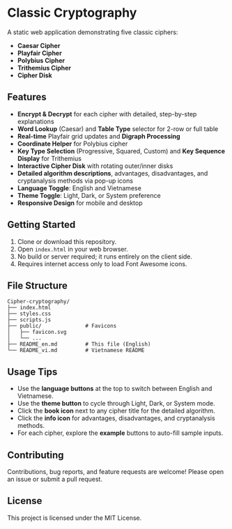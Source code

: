 # Classic Cryptography

A static web application demonstrating five classic ciphers:

- **Caesar Cipher**
- **Playfair Cipher**
- **Polybius Cipher**
- **Trithemius Cipher**
- **Cipher Disk**

## Features

- **Encrypt & Decrypt** for each cipher with detailed, step-by-step explanations
- **Word Lookup** (Caesar) and **Table Type** selector for 2-row or full table
- **Real-time** Playfair grid updates and **Digraph Processing**
- **Coordinate Helper** for Polybius cipher
- **Key Type Selection** (Progressive, Squared, Custom) and **Key Sequence Display** for Trithemius
- **Interactive Cipher Disk** with rotating outer/inner disks
- **Detailed algorithm descriptions**, advantages, disadvantages, and cryptanalysis methods via pop-up icons
- **Language Toggle**: English and Vietnamese
- **Theme Toggle**: Light, Dark, or System preference
- **Responsive Design** for mobile and desktop

## Getting Started

1. Clone or download this repository.
2. Open `index.html` in your web browser.
3. No build or server required; it runs entirely on the client side.
4. Requires internet access only to load Font Awesome icons.

## File Structure

```
Cipher-cryptography/
├── index.html
├── styles.css
├── scripts.js
├── public/              # Favicons
│   ├── favicon.svg
│   └── ...
├── README_en.md         # This file (English)
└── README_vi.md         # Vietnamese README
```

## Usage Tips

- Use the **language buttons** at the top to switch between English and Vietnamese.
- Use the **theme button** to cycle through Light, Dark, or System mode.
- Click the **book icon** next to any cipher title for the detailed algorithm.
- Click the **info icon** for advantages, disadvantages, and cryptanalysis methods.
- For each cipher, explore the **example** buttons to auto-fill sample inputs.

## Contributing

Contributions, bug reports, and feature requests are welcome! Please open an issue or submit a pull request.

## License

This project is licensed under the MIT License. 